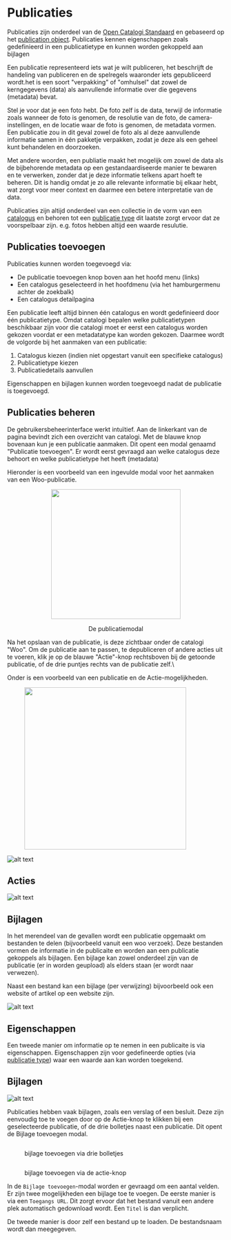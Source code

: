 # Publicaties

Publicaties zijn onderdeel van de [Open Catalogi Standaard](https://github.com/OpenCatalogi/.github/blob/main/docs/Standaard.md) en gebaseerd op het [publication object](https://conduction.stoplight.io/docs/open-catalogi/9bebd6bf4fe35-publication). Publicaties kennen eigenschappen zoals gedefinieerd in een publicatietype en kunnen worden gekoppeld aan bijlagen

Een publicatie representeerd iets wat je wilt publiceren, het beschrijft de handeling van publiceren en de spelregels waaronder iets gepubliceerd wordt.het is een soort "verpakking" of "omhulsel" dat zowel de kerngegevens (data) als aanvullende informatie over die gegevens (metadata) bevat.

Stel je voor dat je een foto hebt. De foto zelf is de data, terwijl de informatie zoals wanneer de foto is genomen, de resolutie van de foto, de camera-instellingen, en de locatie waar de foto is genomen, de metadata vormen. Een publicatie zou in dit geval zowel de foto als al deze aanvullende informatie samen in één pakketje verpakken, zodat je deze als een geheel kunt behandelen en doorzoeken.

Met andere woorden, een publiatie maakt het mogelijk om zowel de data als de bijbehorende metadata op een gestandaardiseerde manier te bewaren en te verwerken, zonder dat je deze informatie telkens apart hoeft te beheren. Dit is handig omdat je zo alle relevante informatie bij elkaar hebt, wat zorgt voor meer context en daarmee een betere interpretatie van de data.

Publicaties zijn altijd onderdeel van een collectie in de vorm van een [catalogus](../beheerders/catalogi.md) en behoren tot een [publicatie type](../beheerders/metadata.md) dit laatste zorgt ervoor dat ze voorspelbaar zijn. e.g. fotos hebben altijd een waarde resulutie.

## Publicaties toevoegen

Publicaties kunnen worden toegevoegd via:

* De publicatie toevoegen knop boven aan het hoofd menu (links)
* Een catalogus geselecteerd in het hoofdmenu (via het hamburgermenu achter de zoekbalk)
* Een catalogus detailpagina

Een publicatie leeft altijd binnen één catalogus en wordt gedefinieerd door één publicatietype. Omdat catalogi bepalen welke publicatietypen beschikbaar zijn voor die catalogi moet er eerst een catalogus worden gekozen voordat er een metadatatype kan worden gekozen. Daarmee wordt de volgorde bij het aanmaken van een publicatie:

1. Catalogus kiezen (indien niet opgestart vanuit een specifieke catalogus)
2. Publicatietype kiezen
3. Publicatiedetails aanvullen

Eigenschappen en bijlagen kunnen worden toegevoegd nadat de publicatie is toegevoegd.

## Publicaties beheren

De gebruikersbeheerinterface werkt intuïtief. Aan de linkerkant van de pagina bevindt zich een overzicht van catalogi. Met de blauwe knop bovenaan kun je een publicatie aanmaken. Dit opent een modal genaamd "Publicatie toevoegen". Er wordt eerst gevraagd aan welke catalogus deze behoort en welke publicatietype het heeft (metadata)

Hieronder is een voorbeeld van een ingevulde modal voor het aanmaken van een Woo-publicatie.

<div align="center">

<figure><img src="../.gitbook/assets/publicatie_toevoegen_modal.png" alt="" width="300"><figcaption><p>De publicatiemodal</p></figcaption></figure>

</div>

Na het opslaan van de publicatie, is deze zichtbaar onder de catalogi "Woo". Om de publicatie aan te passen, te depubliceren of andere acties uit te voeren, klik je op de blauwe "Actie"-knop rechtsboven bij de getoonde publicatie, of de drie puntjes rechts van de publicatie zelf.\\

Onder is een voorbeeld van een publicatie en de Actie-mogelijkheden.

<figure><img src="../.assets/oc_publicatie_acties.png" alt="" width="375"><figcaption></figcaption></figure>

![alt text](image-1.png)

## Acties

![alt text](image.png)

## Bijlagen

In het merendeel van de gevallen wordt een publicatie opgemaakt om bestanden te delen (bijvoorbeeld vanuit een woo verzoek). Deze bestanden vormen de informatie in de publicaite en worden aan een publicatie gekoppels als bijlagen. Een bijlage kan zowel onderdeel zijn van de publicatie (er in worden geupload) als elders staan (er wordt naar verwezen).

Naast een bestand kan een bijlage (per verwijzing) bijvoorbeeld ook een website of artikel op een website zijn.

![alt text](image-3.png)

## Eigenschappen

Een tweede manier om informatie op te nemen in een publicaite is via eigenschappen. Eigenschappen zijn voor gedefineerde opties (via [publicatie type](../beheerders/metadata.md)) waar een waarde aan kan worden toegekend.

## Bijlagen

![alt text](image-2.png)

Publicaties hebben vaak bijlagen, zoals een verslag of een besluit. Deze zijn eenvoudig toe te voegen door op de Actie-knop te klikken bij een geselecteerde publicatie, of de drie bolletjes naast een publicatie. Dit opent de Bijlage toevoegen modal.

<div>

<figure><img src="../.gitbook/assets/bijlage_toevoegen_drie_bolletjes.png" alt=""><figcaption><p>bijlage toevoegen via drie bolletjes</p></figcaption></figure>

<figure><img src="../.gitbook/assets/bijlage_toevoegen_actieknop.png" alt=""><figcaption><p>bijlage toevoegen via de actie-knop</p></figcaption></figure>

</div>

In de `Bijlage toevoegen`-modal worden er gevraagd om een aantal velden. Er zijn twee mogelijkheden een bijlage toe te voegen. De eerste manier is via een  `Toegangs URL`. Dit zorgt ervoor dat het bestand vanuit een andere plek automatisch gedownload wordt.  Een `Titel` is dan verplicht.&#x20;

De tweede manier is door zelf een bestand up te loaden. De bestandsnaam wordt dan meegegeven.&#x20;
